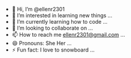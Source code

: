 - 👋 Hi, I’m @ellenr2301
- 👀 I’m interested in learning new things ...
- 🌱 I’m currently learning how to code ...
- 💞️ I’m looking to collaborate on ...
- 📫 How to reach me ellenr2301@gmail.com ...
- 😄 Pronouns: She Her ...
- ⚡ Fun fact: I love to snowboard ...

<!---
ellenr2301/ellenr2301 is a ✨ special ✨ repository because its `README.md` (this file) appears on your GitHub profile.
You can click the Preview link to take a look at your changes.
--->
